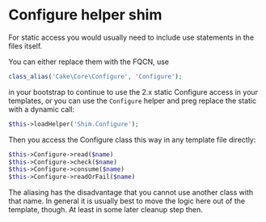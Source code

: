 # Configure helper shim
For static access you would usually need to include use statements in the files itself.

You can either replace them with the FQCN, use
```php
class_alias('Cake\Core\Configure', 'Configure');
```
in your bootstrap to continue to use the 2.x static Configure access in your templates, or you can
use the `Configure` helper and preg replace the static with a dynamic call:
```php
$this->loadHelper('Shim.Configure');
```
Then you access the Configure class this way in any template file directly:
```php
$this->Configure->read($name)
$this->Configure->check($name)
$this->Configure->consume($name)
$this->Configure->readOrFail($name)
```
The aliasing has the disadvantage that you cannot use another class with that name.
In general it is usually best to move the logic here out of the template, though. At least in some later cleanup step then.
